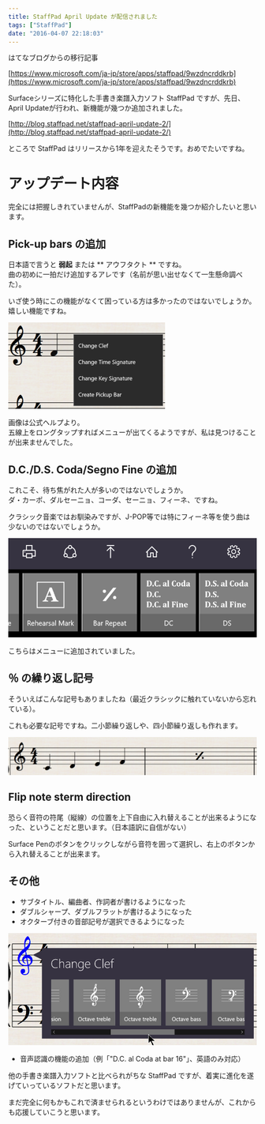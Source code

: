 ```yaml
---
title: StaffPad April Update が配信されました
tags: ["StaffPad"]
date: "2016-04-07 22:18:03"
---
```


<div class="alert info">
はてなブログからの移行記事
</div>

[https://www.microsoft.com/ja-jp/store/apps/staffpad/9wzdncrddkrb](https://www.microsoft.com/ja-jp/store/apps/staffpad/9wzdncrddkrb)

Surfaceシリーズに特化した手書き楽譜入力ソフト StaffPad ですが、先日、April Updateが行われ、新機能が幾つか追加されました。

[http://blog.staffpad.net/staffpad-april-update-2/](http://blog.staffpad.net/staffpad-april-update-2/)

ところで StaffPad はリリースから1年を迎えたそうです。おめでたいですね。

# アップデート内容

完全には把握しきれていませんが、StaffPadの新機能を幾つか紹介したいと思います。

## Pick-up bars の追加

日本語で言うと **弱起** または ** アウフタクト ** ですね。  
曲の初めに一拍だけ追加するアレです（名前が思い出せなくて一生懸命調べた）。

いざ使う時にこの機能がなくて困っている方は多かったのではないでしょうか。  
嬉しい機能ですね。

![](20160407215416.png)

画像は公式ヘルプより。  
五線上をロングタップすればメニューが出てくるようですが、私は見つけることが出来ませんでした。

## D.C./D.S.  Coda/Segno  Fine の追加

これこそ、待ち焦がれた人が多いのではないでしょうか。  
ダ・カーポ、ダルセーニョ、コーダ、セーニョ、フィーネ、ですね。

クラシック音楽ではお馴染みですが、J-POP等では特にフィーネ等を使う曲は少ないのではないでしょうか。

![](20160407215935.png)

こちらはメニューに追加されていました。

## ％ の繰り返し記号

そういえばこんな記号もありましたね（最近クラシックに触れていないから忘れている）。

これも必要な記号ですね。二小節繰り返しや、四小節繰り返しも作れます。

![](20160407220234.png)

## Flip note sterm direction

恐らく音符の符尾（縦線）の位置を上下自由に入れ替えることが出来るようになった、ということだと思います。（日本語訳に自信がない）

Surface Penのボタンをクリックしながら音符を囲って選択し、右上のボタンから入れ替えることが出来ます。

## その他

* サブタイトル、編曲者、作詞者が書けるようになった
* ダブルシャープ、ダブルフラットが書けるようになった
* オクターブ付きの音部記号が選択できるようになった

![](20160407221127.jpg)

* 音声認識の機能の追加（例「"D.C. al Coda at bar 16"」、英語のみ対応）

他の手書き楽譜入力ソフトと比べられがちな StaffPad ですが、着実に進化を遂げていっているソフトだと思います。

まだ完全に何もかもこれで済ませられるというわけではありませんが、これからも応援していこうと思います。

